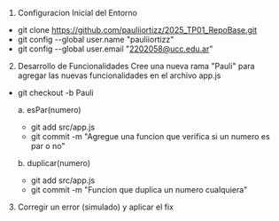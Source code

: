 1. Configuracion Inicial del Entorno
- git clone https://github.com/pauliiortizz/2025_TP01_RepoBase.git  
- git config --global user.name "pauliiortizz"
- git config --global user.email "2202058@ucc.edu.ar"


2. Desarrollo de Funcionalidades
Cree una nueva rama "Pauli" para agregar las nuevas funcionalidades en el archivo app.js
- git checkout -b Pauli

    a. esPar(numero)
    - git add src/app.js
    - git commit -m "Agregue una funcion que verifica si un numero es par o no"

    b. duplicar(numero)
    - git add src/app.js
    - git commit -m "Funcion que duplica un numero cualquiera"

3. Corregir un error (simulado) y aplicar el fix


